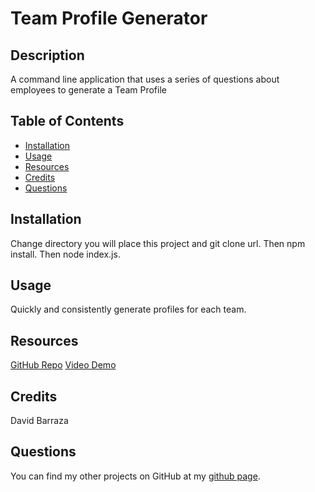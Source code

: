 # Team Profile Generator

## Description

A command line application that uses a series of questions about employees to generate a Team Profile

## Table of Contents
- [Installation](#installation)
- [Usage](#usage)
- [Resources](#resources)
- [Credits](#credits)
- [Questions](#questions)

## Installation 

Change directory you will place this project and git clone url. Then npm install. Then node index.js.

## Usage
Quickly and consistently generate profiles for each team.

## Resources
[GitHub Repo](https://github.com/dbcomps/team-profile-generator)
[Video Demo]()

## Credits
David Barraza

## Questions
You can find my other projects on GitHub at my [github page](https://github.com/dbcomps).